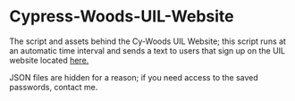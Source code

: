 # Cypress-Woods-UIL-Website
The script and assets behind the Cy-Woods UIL Website; this script runs at an automatic time interval and sends a 
text to users that sign up on the UIL website located [here.](https://cywoodsuil.weebly.com)

JSON files are hidden for a reason; if you need access to the saved passwords, contact me.
